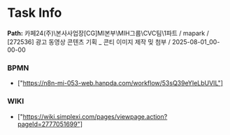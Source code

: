 # Task Info

**Path:** 카페24(주)\본사사업장\[CG]MI본부\MIH그룹\CVC팀\1파트 / mapark / [272536] 광고 동영상 콘텐츠 기획 _ 콘티 이미지 제작 밎 첨부 / 2025-08-01_00-00-00

### BPMN
- ["https://n8n-mi-053-web.hanpda.com/workflow/53sQ39eYIeLbUVIL"]

### WIKI
- ["https://wiki.simplexi.com/pages/viewpage.action?pageId=2777051699"]

